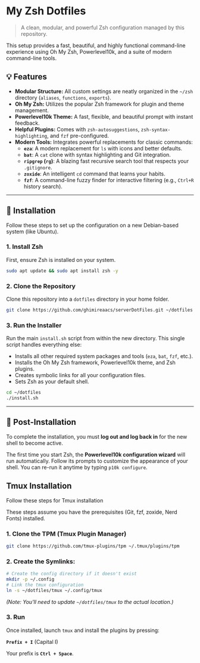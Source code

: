 
# My Zsh Dotfiles

> A clean, modular, and powerful Zsh configuration managed by this repository.

This setup provides a fast, beautiful, and highly functional command-line experience using Oh My Zsh, Powerlevel10k, and a suite of modern command-line tools.

## 💡 Features

  * **Modular Structure:** All custom settings are neatly organized in the `~/zsh` directory (`aliases`, `functions`, `exports`).
  * **Oh My Zsh:** Utilizes the popular Zsh framework for plugin and theme management.
  * **Powerlevel10k Theme:** A fast, flexible, and beautiful prompt with instant feedback.
  * **Helpful Plugins:** Comes with `zsh-autosuggestions`, `zsh-syntax-highlighting`, and `fzf` pre-configured.
  * **Modern Tools:** Integrates powerful replacements for classic commands:
      * **`eza`**: A modern replacement for `ls` with icons and better defaults.
      * **`bat`**: A `cat` clone with syntax highlighting and Git integration.
      * **`ripgrep` (`rg`)**: A blazing fast recursive search tool that respects your `.gitignore`.
      * **`zoxide`**: An intelligent `cd` command that learns your habits.
      * **`fzf`**: A command-line fuzzy finder for interactive filtering (e.g., `Ctrl+R` history search).

-----

## 🚀 Installation

Follow these steps to set up the configuration on a new Debian-based system (like Ubuntu).

### 1\. Install Zsh

First, ensure Zsh is installed on your system.

```bash
sudo apt update && sudo apt install zsh -y
```

### 2\. Clone the Repository

Clone this repository into a `dotfiles` directory in your home folder.

```bash
git clone https://github.com/ghimireaacs/serverDotFiles.git ~/dotfiles
```

### 3\. Run the Installer

Run the main `install.sh` script from within the new directory. This single script handles everything else:

  * Installs all other required system packages and tools (`eza`, `bat`, `fzf`, etc.).
  * Installs the Oh My Zsh framework, Powerlevel10k theme, and Zsh plugins.
  * Creates symbolic links for all your configuration files.
  * Sets Zsh as your default shell.

<!-- end list -->

```bash
cd ~/dotfiles
./install.sh
```

-----

## 🎉 Post-Installation

To complete the installation, you must **log out and log back in** for the new shell to become active.

The first time you start Zsh, the **Powerlevel10k configuration wizard** will run automatically. Follow its prompts to customize the appearance of your shell. You can re-run it anytime by typing `p10k configure`.

## Tmux Installation

Follow these steps for Tmux installation

These steps assume you have the prerequisites (Git, fzf, zoxide, Nerd Fonts) installed.

### 1\.  Clone the TPM (Tmux Plugin Manager)

 ```bash
 git clone https://github.com/tmux-plugins/tpm ~/.tmux/plugins/tpm
 ```


### 2\.  **Create the Symlinks:**

```bash
# Create the config directory if it doesn't exist
mkdir -p ~/.config
# Link the tmux configuration
ln -s ~/dotfiles/tmux ~/.config/tmux
```
 
 *(Note: You'll need to update `~/dotfiles/tmux` to the actual location.)*

### 3\. Run

Once installed, launch `tmux` and install the plugins by pressing:

**`Prefix + I`** (Capital I)

Your prefix is **`Ctrl + Space`**.

